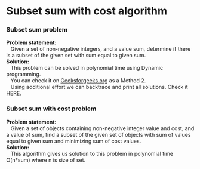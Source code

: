 # Subset sum with cost algorithm

### Subset sum problem
**Problem statement:**<br>
&nbsp;&nbsp;&nbsp;Given a set of non-negative integers, and a value sum, determine if there is a subset of the given set with sum equal to given sum.  
**Solution:**  
&nbsp;&nbsp;&nbsp;This problem can be solved in polynomial time using Dynamic programming.  
&nbsp;&nbsp;&nbsp;You can check it on [Geeksforgeeks.org](https://www.geeksforgeeks.org/subset-sum-problem-dp-25/) as a Method 2.  
&nbsp;&nbsp;&nbsp;Using additional effort we can backtrace and print all solutions. Check it [HERE](https://www.geeksforgeeks.org/perfect-sum-problem-print-subsets-given-sum/).  

### Subset sum with cost problem
**Problem statement:**  
&nbsp;&nbsp;&nbsp;Given a set of objects containing non-negative integer value and cost, and a value of sum, find a subset of the given set of objects with sum of values equal to given sum and minimizing sum of cost values.  
**Solution:**  
&nbsp;&nbsp;&nbsp;This algorithm gives us solution to this problem in polynomial time O(n*sum) where n is size of set.  
